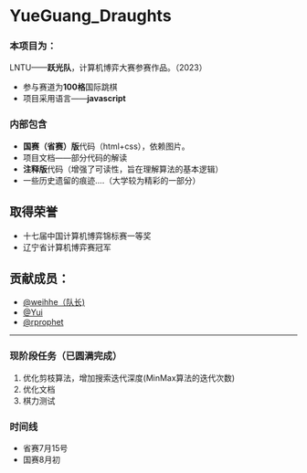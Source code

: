 # YueGuang_Draughts
### 本项目为：
LNTU——**跃光队**，计算机博弈大赛参赛作品。（2023）
- 参与赛道为**100格**国际跳棋
- 项目采用语言——**javascript**

### 内部包含

- **国赛（省赛）版**代码（html+css），依赖图片。
- 项目文档——部分代码的解读
- **注释版**代码（增强了可读性，旨在理解算法的基本逻辑）
- 一些历史遗留的痕迹....（大学较为精彩的一部分）

## 取得荣誉

- 十七届中国计算机博弈锦标赛一等奖
- 辽宁省计算机博弈赛冠军



## 贡献成员：

- [@weihhe（队长)](https://github.com/weihhe)
- [@Yui ](https://github.com/yui-megumi)
- [@rprophet](https://github.com/rprophet)

---




### 现阶段任务（已圆满完成）

1. 优化剪枝算法，增加搜索迭代深度(MinMax算法的迭代次数)
2. 优化文档
3. 棋力测试

### 时间线

- 省赛7月15号
- 国赛8月初

